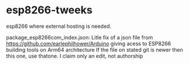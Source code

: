 # esp8266-tweeks
esp8266 where external hosting is needed. 

package_esp8266com_index.json:
  Litle fix of a json file from https://github.com/earlephilhower/Arduino giving acess to ESP8266 building tools on Arm64 architecture
  If the file on  stated git is newer then this one, use thatone.
  I claim only an edit, not authorship
  
 
